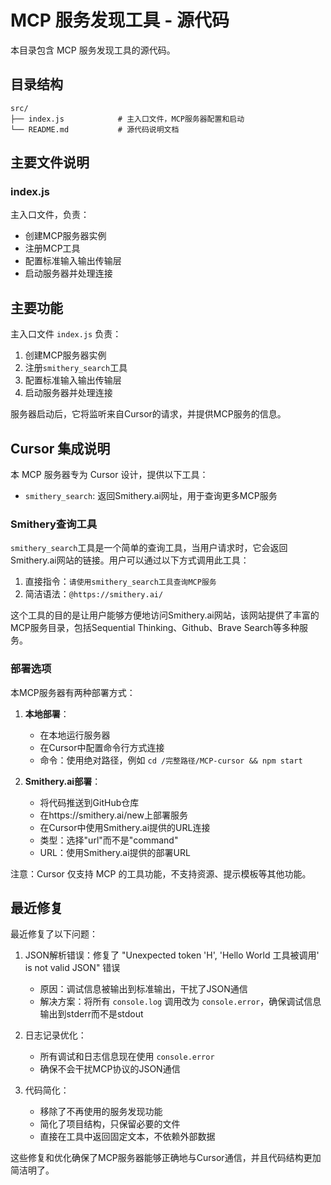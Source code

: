 # MCP 服务发现工具 - 源代码

本目录包含 MCP 服务发现工具的源代码。

## 目录结构

```
src/
├── index.js            # 主入口文件，MCP服务器配置和启动
└── README.md           # 源代码说明文档
```

## 主要文件说明

### index.js

主入口文件，负责：
- 创建MCP服务器实例
- 注册MCP工具
- 配置标准输入输出传输层
- 启动服务器并处理连接

## 主要功能

主入口文件 `index.js` 负责：

1. 创建MCP服务器实例
2. 注册`smithery_search`工具
3. 配置标准输入输出传输层
4. 启动服务器并处理连接

服务器启动后，它将监听来自Cursor的请求，并提供MCP服务的信息。

## Cursor 集成说明

本 MCP 服务器专为 Cursor 设计，提供以下工具：

- `smithery_search`: 返回Smithery.ai网址，用于查询更多MCP服务

### Smithery查询工具

`smithery_search`工具是一个简单的查询工具，当用户请求时，它会返回Smithery.ai网站的链接。用户可以通过以下方式调用此工具：

1. 直接指令：`请使用smithery_search工具查询MCP服务`
2. 简洁语法：`@https://smithery.ai/`

这个工具的目的是让用户能够方便地访问Smithery.ai网站，该网站提供了丰富的MCP服务目录，包括Sequential Thinking、Github、Brave Search等多种服务。

### 部署选项

本MCP服务器有两种部署方式：

1. **本地部署**：
   - 在本地运行服务器
   - 在Cursor中配置命令行方式连接
   - 命令：使用绝对路径，例如 `cd /完整路径/MCP-cursor && npm start`

2. **Smithery.ai部署**：
   - 将代码推送到GitHub仓库
   - 在https://smithery.ai/new上部署服务
   - 在Cursor中使用Smithery.ai提供的URL连接
   - 类型：选择"url"而不是"command"
   - URL：使用Smithery.ai提供的部署URL

注意：Cursor 仅支持 MCP 的工具功能，不支持资源、提示模板等其他功能。

## 最近修复

最近修复了以下问题：

1. JSON解析错误：修复了 "Unexpected token 'H', 'Hello World 工具被调用' is not valid JSON" 错误
   - 原因：调试信息被输出到标准输出，干扰了JSON通信
   - 解决方案：将所有 `console.log` 调用改为 `console.error`，确保调试信息输出到stderr而不是stdout

2. 日志记录优化：
   - 所有调试和日志信息现在使用 `console.error`
   - 确保不会干扰MCP协议的JSON通信

3. 代码简化：
   - 移除了不再使用的服务发现功能
   - 简化了项目结构，只保留必要的文件
   - 直接在工具中返回固定文本，不依赖外部数据

这些修复和优化确保了MCP服务器能够正确地与Cursor通信，并且代码结构更加简洁明了。 